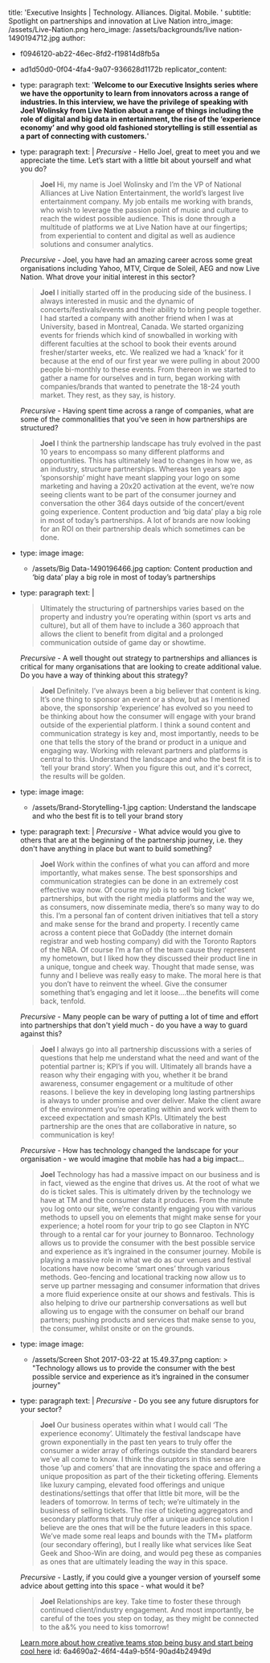 title: 'Executive Insights | Technology. Alliances. Digital. Mobile. '
subtitle: Spotlight on partnerships and innovation at Live Nation
intro_image: /assets/Live-Nation.png
hero_image: /assets/backgrounds/live nation-1490194712.jpg
author:
  - f0946120-ab22-46ec-8fd2-f19814d8fb5a
  - ad1d50d0-0f04-4fa4-9a07-936628d1172b
replicator_content:
  - 
    type: paragraph
    text: '**Welcome to our Executive Insights series where we have the opportunity to learn from innovators across a range of industries. In this interview, we have the privilege of speaking with Joel Wolinsky from Live Nation about a range of things including the role of digital and big data in entertainment, the rise of the ‘experience economy’ and why good old fashioned storytelling is still essential as a part of connecting with customers.**'
  - 
    type: paragraph
    text: |
      *Precursive* - Hello Joel, great to meet you and we appreciate the time. Let’s start with a little bit about yourself and what you do?
      
      > **Joel**  Hi, my name is Joel Wolinsky and I’m the VP of National Alliances at Live Nation Entertainment, the world’s largest live entertainment company. My job entails me working with brands, who wish to leverage the passion point of music and culture to reach the widest possible audience. This is done through a multitude of platforms we at Live Nation have at our fingertips; from experiential to content and digital as well as audience solutions and consumer analytics.
      
      *Precursive* - Joel, you have had an amazing career across some great organisations including Yahoo, MTV, Cirque de Soleil, AEG and now Live Nation. What drove your initial interest in this sector?
      
      > **Joel**  I initially started off in the producing side of the business. I always interested in music and the dynamic of concerts/festivals/events and their ability to bring people together. I had started a company with another friend when I was at University, based in Montreal, Canada. We started organizing events for friends which kind of snowballed in working with different faculties at the school to book their events around fresher/starter weeks, etc. We realized we had a ‘knack’ for it because at the end of our first year we were pulling in about 2000 people bi-monthly to these events. From thereon in we started to gather a name for ourselves and in turn, began working with companies/brands that wanted to penetrate the 18-24 youth market. They rest, as they say, is history.
      
      *Precursive* - Having spent time across a range of companies, what are some of the commonalities that you've seen in how partnerships are structured?
      
      > **Joel**  I think the partnership landscape has truly evolved in the past 10 years to encompass so many different platforms and opportunities. This has ultimately lead to changes in how we, as an industry, structure partnerships. Whereas ten years ago ‘sponsorship’ might have meant slapping your logo on some marketing and having a 20x20 activation at the event, we’re now seeing clients want to be part of the consumer journey and conversation the other 364 days outside of the concert/event going experience. Content production and ‘big data’ play a big role in most of today’s partnerships. A lot of brands are now looking for an ROI on their partnership deals which sometimes can be done.
  - 
    type: image
    image:
      - /assets/Big Data-1490196466.jpg
    caption: Content production and ‘big data’ play a big role in most of today’s partnerships
  - 
    type: paragraph
    text: |
      > Ultimately the structuring of partnerships varies based on the property and industry you’re operating within (sport vs arts and culture), but all of them have to include a 360 approach that allows the client to benefit from digital and a prolonged communication outside of game day or showtime.
      
      *Precursive* - A well thought out strategy to partnerships and alliances is critical for many organisations that are looking to create additional value. Do you have a way of thinking about this strategy?
      
      > **Joel**  Definitely. I’ve always been a big believer that content is king. It’s one thing to sponsor an event or a show, but as I mentioned above, the sponsorship ‘experience’ has evolved so you need to be thinking about how the consumer will engage with your brand outside of the experiential platform. I think a sound content and communication strategy is key and, most importantly, needs to be one that tells the story of the brand or product in a unique and engaging way. Working with relevant partners and platforms is central to this. Understand the landscape and who the best fit is to ‘tell your brand story’. When you figure this out, and it's correct, the results will be golden.
  - 
    type: image
    image:
      - /assets/Brand-Storytelling-1.jpg
    caption: Understand the landscape and who the best fit is to tell your brand story
  - 
    type: paragraph
    text: |
      *Precursive* - What advice would you give to others that are at the beginning of the partnership journey, i.e. they don't have anything in place but want to build something?
      
      > **Joel**  Work within the confines of what you can afford and more importantly, what makes sense. The best sponsorships and communication strategies can be done in an extremely cost effective way now. Of course my job is to sell ‘big ticket’ partnerships, but with the right media platforms and the way we, as consumers, now disseminate media, there’s so many way to do this. I’m a personal fan of content driven initiatives that tell a story and make sense for the brand and property. I recently came across a content piece that GoDaddy (the internet domain registrar and web hosting company) did with the Toronto Raptors of the NBA. Of course I’m a fan of the team cause they represent my hometown, but I liked how they discussed their product line in a unique, tongue and cheek way. Thought that made sense, was funny and I believe was really easy to make. The moral here is that you don’t have to reinvent the wheel. Give the consumer something that’s engaging and let it loose….the benefits will come back, tenfold.
      
      *Precursive* - Many people can be wary of putting a lot of time and effort into partnerships that don't yield much - do you have a way to guard against this?
      
      > **Joel**  I always go into all partnership discussions with a series of questions that help me understand what the need and want of the potential partner is; KPI’s if you will. Ultimately all brands have a reason why their engaging with you, whether it be brand awareness, consumer engagement or a multitude of other reasons. I believe the key in developing long lasting partnerships is always to under promise and over deliver. Make the client aware of the environment you’re operating within and work with them to exceed expectation and smash KPIs. Ultimately the best partnership are the ones that are collaborative in nature, so communication is key!
      
      *Precursive* - How has technology changed the landscape for your organisation - we would imagine that mobile has had a big impact...
      
      > **Joel**  Technology has had a massive impact on our business and is in fact, viewed as the engine that drives us. At the root of what we do is ticket sales. This is ultimately driven by the technology we have at TM and the consumer data it produces. From the minute you log onto our site, we’re constantly engaging you with various methods to upsell you on elements that might make sense for your experience; a hotel room for your trip to go see Clapton in NYC through to a rental car for your journey to Bonnaroo. Technology allows us to provide the consumer with the best possible service and experience as it’s ingrained in the consumer journey. Mobile is playing a massive role in what we do as our venues and festival locations have now become ‘smart ones’ through various methods. Geo-fencing and locational tracking now allow us to serve up partner messaging and consumer information that drives a more fluid experience onsite at our shows and festivals. This is also helping to drive our partnership conversations as well but allowing us to engage with the consumer on behalf our brand partners; pushing products and services that make sense to you, the consumer, whilst onsite or on the grounds.
  - 
    type: image
    image:
      - /assets/Screen Shot 2017-03-22 at 15.49.37.png
    caption: >
      "Technology allows us to provide the consumer with the best possible service and experience as
      it’s ingrained in the consumer journey"
  - 
    type: paragraph
    text: |
      *Precursive* - Do you see any future disruptors for your sector?
      
      > **Joel**  Our business operates within what I would call ‘The experience economy’. Ultimately the festival landscape have grown exponentially in the past ten years to truly offer the consumer a wider array of offerings outside the standard bearers we’ve all come to know. I think the disruptors in this sense are those ‘up and comers’ that are innovating the space and offering a unique proposition as part of the their ticketing offering. Elements like luxury camping, elevated food offerings and unique destinations/settings that offer that little bit more, will be the leaders of tomorrow. In terms of tech; we’re ultimately in the business of selling tickets. The rise of ticketing aggregators and secondary platforms that truly offer a unique audience solution I believe are the ones that will be the future leaders in this space. We’ve made some real leaps and bounds with the TM+ platform (our secondary offering), but I really like what services like Seat Geek and Shoo-Win are doing, and would peg these as companies as ones that are ultimately leading the way in this space.
      
      *Precursive* - Lastly, if you could give a younger version of yourself some advice about getting into this space - what would it be?
      
      > **Joel**  Relationships are key. Take time to foster these through continued client/industry engagement. And most importantly, be careful of the toes you step on today, as they might be connected to the a&% you need to kiss tomorrow!
      
      [Learn more about how creative teams stop being busy and start being cool here](https://precursive.com/case-studies/cspace)
id: 6a4690a2-46f4-44a9-b5f4-90ad4b24949d
